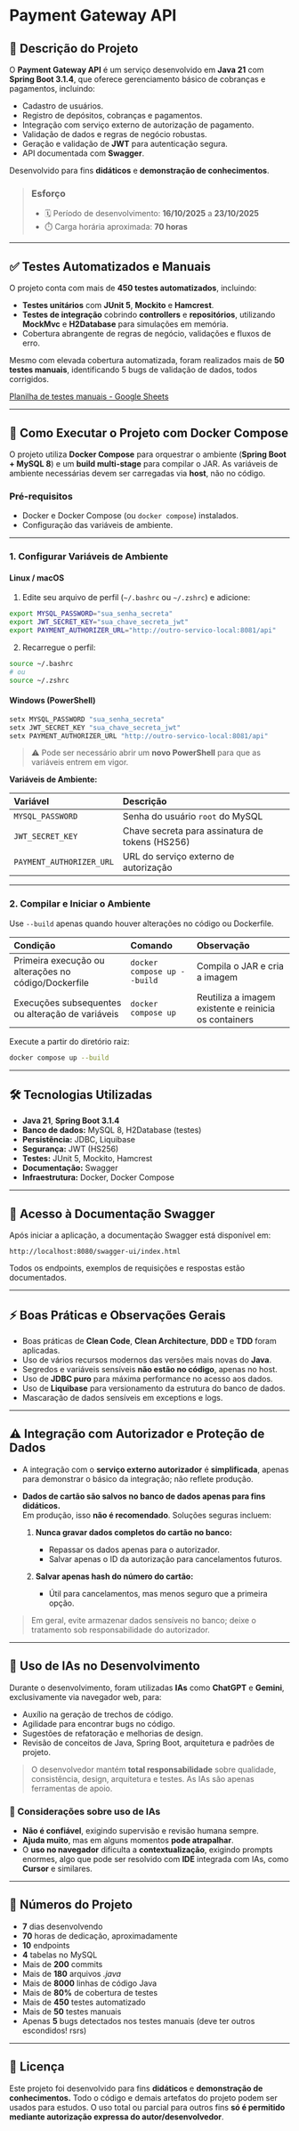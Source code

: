 
# Payment Gateway API

## 📌 Descrição do Projeto

O **Payment Gateway API** é um serviço desenvolvido em **Java 21** com **Spring Boot 3.1.4**, que oferece gerenciamento básico de cobranças e pagamentos, incluindo:

- Cadastro de usuários.
- Registro de depósitos, cobranças e pagamentos.
- Integração com serviço externo de autorização de pagamento.
- Validação de dados e regras de negócio robustas.
- Geração e validação de **JWT** para autenticação segura.
- API documentada com **Swagger**.

Desenvolvido para fins **didáticos** e **demonstração de conhecimentos**.

> ### Esforço
> - 🗓️ Período de desenvolvimento: **16/10/2025** a **23/10/2025**
> - ⏱️ Carga horária aproximada: **70 horas**

---

## ✅ Testes Automatizados e Manuais

O projeto conta com mais de **450 testes automatizados**, incluindo:

- **Testes unitários** com **JUnit 5**, **Mockito** e **Hamcrest**.
- **Testes de integração** cobrindo **controllers** e **repositórios**, utilizando **MockMvc** e **H2Database** para simulações em memória.
- Cobertura abrangente de regras de negócio, validações e fluxos de erro.

Mesmo com elevada cobertura automatizada, foram realizados mais de **50 testes manuais**, identificando 5 bugs de validação de dados, todos corrigidos.

[Planilha de testes manuais - Google Sheets](https://docs.google.com/spreadsheets/d/1Vn1TLUCuKpbDOMiU2uNNofOcIm2Y1hBNCA6T32BERrQ/edit?usp=sharing)

---

## 🚀 Como Executar o Projeto com Docker Compose

O projeto utiliza **Docker Compose** para orquestrar o ambiente (**Spring Boot + MySQL 8**) e um **build multi-stage** para compilar o JAR. 
As variáveis de ambiente necessárias devem ser carregadas via **host**, não no código.

### Pré-requisitos

- Docker e Docker Compose (ou `docker compose`) instalados.
- Configuração das variáveis de ambiente.

---

### 1. Configurar Variáveis de Ambiente

#### Linux / macOS

1. Edite seu arquivo de perfil (`~/.bashrc` ou `~/.zshrc`) e adicione:

```bash
export MYSQL_PASSWORD="sua_senha_secreta"
export JWT_SECRET_KEY="sua_chave_secreta_jwt"
export PAYMENT_AUTHORIZER_URL="http://outro-servico-local:8081/api"
```

2. Recarregue o perfil:

```bash
source ~/.bashrc
# ou
source ~/.zshrc
```

#### Windows (PowerShell)

```powershell
setx MYSQL_PASSWORD "sua_senha_secreta"
setx JWT_SECRET_KEY "sua_chave_secreta_jwt"
setx PAYMENT_AUTHORIZER_URL "http://outro-servico-local:8081/api"
```

> ⚠️ Pode ser necessário abrir um **novo PowerShell** para que as variáveis entrem em vigor.

**Variáveis de Ambiente:**

| Variável | Descrição |
| :--- | :--- |
| `MYSQL_PASSWORD` | Senha do usuário `root` do MySQL |
| `JWT_SECRET_KEY` | Chave secreta para assinatura de tokens (HS256) |
| `PAYMENT_AUTHORIZER_URL` | URL do serviço externo de autorização |

---

### 2. Compilar e Iniciar o Ambiente

Use `--build` apenas quando houver alterações no código ou Dockerfile.

| Condição | Comando | Observação |
| :--- | :--- | :--- |
| Primeira execução ou alterações no código/Dockerfile | `docker compose up --build` | Compila o JAR e cria a imagem |
| Execuções subsequentes ou alteração de variáveis | `docker compose up` | Reutiliza a imagem existente e reinicia os containers |

Execute a partir do diretório raiz:

```bash
docker compose up --build
```

---

## 🛠 Tecnologias Utilizadas

- **Java 21**, **Spring Boot 3.1.4**
- **Banco de dados:** MySQL 8, H2Database (testes)
- **Persistência:** JDBC, Liquibase
- **Segurança:** JWT (HS256)
- **Testes:** JUnit 5, Mockito, Hamcrest
- **Documentação:** Swagger
- **Infraestrutura:** Docker, Docker Compose

---

## 📄 Acesso à Documentação Swagger

Após iniciar a aplicação, a documentação Swagger está disponível em:

```
http://localhost:8080/swagger-ui/index.html
```

Todos os endpoints, exemplos de requisições e respostas estão documentados.

---

## ⚡ Boas Práticas e Observações Gerais

- Boas práticas de **Clean Code**, **Clean Architecture**, **DDD** e **TDD** foram aplicadas.
- Uso de vários recursos modernos das versões mais novas do **Java**.
- Segredos e variáveis sensíveis **não estão no código**, apenas no host.
- Uso de **JDBC puro** para máxima performance no acesso aos dados.
- Uso de **Liquibase** para versionamento da estrutura do banco de dados.
- Mascaração de dados sensíveis em exceptions e logs.

---

## ⚠️ Integração com Autorizador e Proteção de Dados

- A integração com o **serviço externo autorizador** é **simplificada**, apenas para demonstrar o básico da integração; não reflete produção.

- **Dados de cartão são salvos no banco de dados apenas para fins didáticos.**  
  Em produção, isso **não é recomendado**. Soluções seguras incluem:

   1. **Nunca gravar dados completos do cartão no banco:**
      - Repassar os dados apenas para o autorizador.
      - Salvar apenas o ID da autorização para cancelamentos futuros.

   2. **Salvar apenas hash do número do cartão:**
      - Útil para cancelamentos, mas menos seguro que a primeira opção.

> Em geral, evite armazenar dados sensíveis no banco; deixe o tratamento sob responsabilidade do autorizador.

---

## 🤖 Uso de IAs no Desenvolvimento

Durante o desenvolvimento, foram utilizadas **IAs** como **ChatGPT** e **Gemini**, exclusivamente via navegador web, para:

- Auxílio na geração de trechos de código.
- Agilidade para encontrar bugs no código.
- Sugestões de refatoração e melhorias de design.
- Revisão de conceitos de Java, Spring Boot, arquitetura e padrões de projeto.

> O desenvolvedor mantém **total responsabilidade** sobre qualidade, consistência, design, arquitetura e testes. As IAs são apenas ferramentas de apoio.

### 🧠 Considerações sobre uso de IAs

- **Não é confiável**, exigindo supervisão e revisão humana sempre.
- **Ajuda muito**, mas em alguns momentos **pode atrapalhar**.
- O **uso no navegador** dificulta a **contextualização**, exigindo prompts enormes, 
  algo que pode ser resolvido com **IDE** integrada com IAs, como **Cursor** e similares.
 
---

## 🔢 Números do Projeto

- **7** dias desenvolvendo
- **70** horas de dedicação, aproximadamente
- **10** endpoints
- **4** tabelas no MySQL
- Mais de **200** commits
- Mais de **180** arquivos *.java*
- Mais de **8000** linhas de código Java
- Mais de **80%** de cobertura de testes
- Mais de **450** testes automatizado
- Mais de **50** testes manuais
- Apenas **5** bugs detectados nos testes manuais (deve ter outros escondidos! rsrs)

---

## 📜 Licença

Este projeto foi desenvolvido para fins **didáticos** e **demonstração de conhecimentos.**
Todo o código e demais artefatos do projeto podem ser usados para estudos. O uso total ou 
parcial para outros fins **só é permitido mediante autorização expressa do autor/desenvolvedor**.